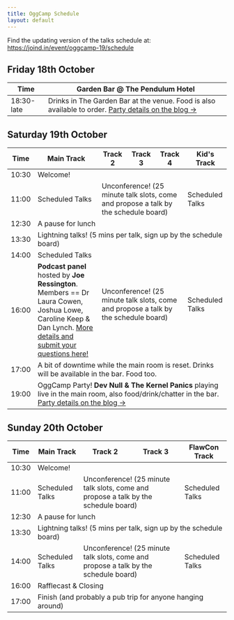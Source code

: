```yaml
---
title: OggCamp Schedule
layout: default
---
```


Find the updating version of the talks schedule at: <https://joind.in/event/oggcamp-19/schedule>

## Friday 18th October

<table>
  <thead>
    <tr>
      <th>Time</th>
      <th>Garden Bar @ The Pendulum Hotel</th>
    </tr>
  </thead>
  <tbody>
    <tr>
      <td>18:30-late</td>
      <td>Drinks in The Garden Bar at the venue. Food is also available to order. <a href="https://oggcamp.org/news/social-events/">Party details on the blog -></a></td>
    </tr>
  </tbody>
</table>

## Saturday 19th October

<table>
  <thead>
    <tr>
      <th>Time</th>
      <th>Main Track</th>
      <th>Track 2</th>
      <th>Track 3</th>
      <th>Track 4</th>
      <th>Kid's Track</th>
    </tr>
  </thead>
  <tbody>
    <tr>
      <td>10:30</td>
      <td colspan="5">Welcome!</td>
    </tr>
    <tr>
      <td>11:00</td>
      <td>Scheduled Talks</td>
      <td colspan="3">Unconference! (25 minute talk slots, come and propose a talk by the schedule board)</td>
      <td>Scheduled Talks</td>
    </tr>
    <tr>
      <td>12:30</td>
      <td colspan="5">A pause for lunch</td>
    </tr>
    <tr>
      <td>13:30</td>
      <td colspan="5">Lightning talks! (5 mins per talk, sign up by the schedule board)</td>
    </tr>
    <tr>
      <td>14:00</td>
      <td>Scheduled Talks</td>
      <td colspan="3" rowspan="2">Unconference! (25 minute talk slots, come and propose a talk by the schedule board)</td>
      <td rowspan="2">Scheduled Talks</td>
    </tr>
    <tr>
      <td>16:00</td>
      <td><strong>Podcast panel</strong> hosted by <strong>Joe Ressington</strong>. Members == Dr Laura Cowen, Joshua Lowe, Caroline Keep & Dan Lynch. <a href="https://oggcamp.org/panel">More details and submit your questions here!</a></td>
    </tr>
    <tr>
      <td>17:00</td>
      <td colspan="5">A bit of downtime while the main room is reset. Drinks will be available in the bar. Food too.</td>
    </tr>
    <tr>
      <td>19:00</td>
      <td colspan="5">OggCamp Party! <strong>Dev Null & The Kernel Panics</strong> playing live in the main room, also food/drink/chatter in the bar. <a href="https://oggcamp.org/news/social-events/">Party details on the blog -></a></td>
    </tr>
  </tbody>
</table>

## Sunday 20th October

<table>
  <thead>
    <tr>
      <th>Time</th>
      <th>Main Track</th>
      <th>Track 2</th>
      <th>Track 3</th>
      <th>FlawCon Track</th>
    </tr>
  </thead>
  <tbody>
    <tr>
      <td>10:30</td>
      <td colspan="4">Welcome!</td>
    </tr>
    <tr>
      <td>11:00</td>
      <td>Scheduled Talks</td>
      <td colspan="2">Unconference! (25 minute talk slots, come and propose a talk by the schedule board)</td>
      <td>Scheduled Talks</td>
    </tr>
    <tr>
      <td>12:30</td>
      <td colspan="4">A pause for lunch</td>
    </tr>
    <tr>
      <td>13:30</td>
      <td colspan="4">Lightning talks! (5 mins per talk, sign up by the schedule board)</td>
    </tr>
    <tr>
      <td>14:00</td>
      <td>Scheduled Talks</td>
      <td colspan="2">Unconference! (25 minute talk slots, come and propose a talk by the schedule board)</td>
      <td>Scheduled Talks</td>
    </tr>
    <tr>
      <td>16:00</td>
      <td colspan="4">Rafflecast & Closing</td>
    </tr>
    <tr>
      <td>17:00</td>
      <td colspan="4">Finish (and probably a pub trip for anyone hanging around)</td>
    </tr>
  </tbody>
</table>



